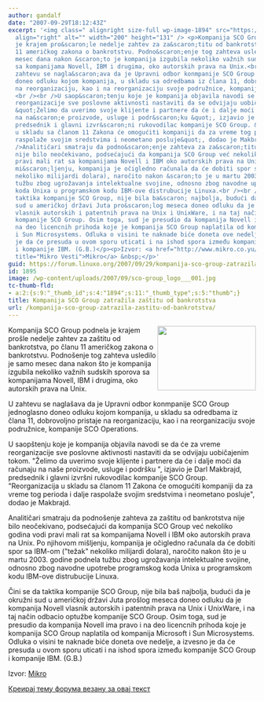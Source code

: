 ```yaml
---
author: gandalf
date: "2007-09-29T18:12:43Z"
excerpt: '<img class=" alignright size-full wp-image-1894" src="https://linuxo.org/wp-content/uploads/2007/09/sco-group_logo___001.jpg"
  align="right" alt="" width="200" height="131" /> <p>Kompanija SCO Group podnela
  je krajem pro&scaron;le nedelje zahtev za za&scaron;titu od bankrotstva, po članu
  11 američkog zakona o bankrotstvu. Podno&scaron;enje tog zahteva usledilo je samo
  mesec dana nakon &scaron;to je kompanija izgubila nekoliko važnih sudskih sporova
  sa kompanijama Novell, IBM i drugima, oko autorskih prava na Unix.<br /><br />U
  zahtevu se nagla&scaron;ava da je Upravni odbor konmpanije SCO Group jednoglasno
  doneo odluku kojom kompanija, u skladu sa odredbama iz člana 11, dobrovoljno pristaje
  na reorganizaciju, kao i na reorganizaciju svoje podružnice, kompanije SCO Operations.
  <br /><br />U saop&scaron;tenju koje je kompanija objavila navodi se da će za vreme
  reorganizacije sve poslovne aktivnosti nastaviti da se odvijaju uobičajenim tokom.
  &quot;Želimo da uverimo svoje klijente i partnere da će i dalje moći da računaju
  na na&scaron;e proizvode, usluge i podr&scaron;ku &quot;, izjavio je Darl Makbrajd,
  predsednik i glavni izvr&scaron;ni rukovodilac kompanije SCO Group. &quot;Reorganizacija
  u skladu sa članom 11 Zakona će omogućiti kompaniji da za vreme tog perioda i dalje
  raspolaže svojim sredstvima i neometano posluje&quot;, dodao je Makbrajd.<br /><br
  />Analitičari smatraju da podno&scaron;enje zahteva za za&scaron;titu od bankrotstva
  nije bilo neočekivano, podsećajući da kompanija SCO Group već nekoliko godina vodi
  pravi mali rat sa kompanijama Novell i IBM oko autorskih prava na Unix. Po njihovom
  mi&scaron;ljenju, kompanija je očigledno računala da će dobiti spor sa IBM-om (&quot;težak&quot;
  nekoliko milijardi dolara), naročito nakon &scaron;to je u martu 2003. godine podnela
  tužbu zbog ugrožavanja intelektualne svojine, odnosno zbog navodne upotrebe programskog
  koda Unixa u programskom kodu IBM-ove distrubucije Linuxa.<br /><br />Čini se da
  taktika kompanije SCO Group, nije bila ba&scaron; najbolja, budući da je okružni
  sud u američkoj državi Juta pro&scaron;log meseca doneo odluku da je kompanija Novell
  vlasnik autorskih i patentnih prava na Unix i UnixWare, i na taj način odbacio optužbe
  kompanije SCO Group. Osim toga, sud je presudio da kompanija Novell ima pravo i
  na deo licencnih prihoda koje je kompanija SCO Group naplatila od kompanija Microsoft
  i Sun Microsystems. Odluka o visini te naknade biće doneta ove nedelje, a izvesno
  je da će presuda u ovom sporu uticati i na ishod spora između kompanije SCO Group
  i kompanije IBM. (G.B.)</p><p>Izvor: <a href="http://www.mikro.co.yu/ser/vesti/vesti.php?datum=2007-09-17&amp;ID=501339#501339"
  title="Mikro Vesti">Mikro</a> &nbsp;</p>'
guid: https://forum.linuxo.org/2007/09/29/kompanija-sco-group-zatrazila-zastitu-od-bankrotstva/
id: 1895
image: /wp-content/uploads/2007/09/sco-group_logo___001.jpg
tc-thumb-fld:
- a:2:{s:9:"_thumb_id";s:4:"1894";s:11:"_thumb_type";s:5:"thumb";}
title: Kompanija SCO Group zatražila zaštitu od bankrotstva
url: /kompanija-sco-group-zatrazila-zastitu-od-bankrotstva/
---
```

<img class=" alignright size-full wp-image-1894" src="https://linuxo.org/wp-content/uploads/2007/09/sco-group_logo___001.jpg" align="right" alt="" width="200" height="131" /> 

Kompanija SCO Group podnela je krajem pro&scaron;le nedelje zahtev za za&scaron;titu od bankrotstva, po članu 11 američkog zakona o bankrotstvu. Podno&scaron;enje tog zahteva usledilo je samo mesec dana nakon &scaron;to je kompanija izgubila nekoliko važnih sudskih sporova sa kompanijama Novell, IBM i drugima, oko autorskih prava na Unix.

U zahtevu se nagla&scaron;ava da je Upravni odbor konmpanije SCO Group jednoglasno doneo odluku kojom kompanija, u skladu sa odredbama iz člana 11, dobrovoljno pristaje na reorganizaciju, kao i na reorganizaciju svoje podružnice, kompanije SCO Operations. 

U saop&scaron;tenju koje je kompanija objavila navodi se da će za vreme reorganizacije sve poslovne aktivnosti nastaviti da se odvijaju uobičajenim tokom. "Želimo da uverimo svoje klijente i partnere da će i dalje moći da računaju na na&scaron;e proizvode, usluge i podr&scaron;ku ", izjavio je Darl Makbrajd, predsednik i glavni izvr&scaron;ni rukovodilac kompanije SCO Group. "Reorganizacija u skladu sa članom 11 Zakona će omogućiti kompaniji da za vreme tog perioda i dalje raspolaže svojim sredstvima i neometano posluje", dodao je Makbrajd.

Analitičari smatraju da podno&scaron;enje zahteva za za&scaron;titu od bankrotstva nije bilo neočekivano, podsećajući da kompanija SCO Group već nekoliko godina vodi pravi mali rat sa kompanijama Novell i IBM oko autorskih prava na Unix. Po njihovom mi&scaron;ljenju, kompanija je očigledno računala da će dobiti spor sa IBM-om ("težak" nekoliko milijardi dolara), naročito nakon &scaron;to je u martu 2003. godine podnela tužbu zbog ugrožavanja intelektualne svojine, odnosno zbog navodne upotrebe programskog koda Unixa u programskom kodu IBM-ove distrubucije Linuxa.

Čini se da taktika kompanije SCO Group, nije bila ba&scaron; najbolja, budući da je okružni sud u američkoj državi Juta pro&scaron;log meseca doneo odluku da je kompanija Novell vlasnik autorskih i patentnih prava na Unix i UnixWare, i na taj način odbacio optužbe kompanije SCO Group. Osim toga, sud je presudio da kompanija Novell ima pravo i na deo licencnih prihoda koje je kompanija SCO Group naplatila od kompanija Microsoft i Sun Microsystems. Odluka o visini te naknade biće doneta ove nedelje, a izvesno je da će presuda u ovom sporu uticati i na ishod spora između kompanije SCO Group i kompanije IBM. (G.B.)

Izvor: [Mikro](http://www.mikro.co.yu/ser/vesti/vesti.php?datum=2007-09-17&ID=501339#501339 "Mikro Vesti") &nbsp;

<!--break-->

[Креирај тему форума везану за овај текст](https://linuxo.org/nova-tema-na-forumu/?se_pid=1895)
